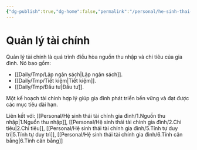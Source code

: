```yaml
---
{"dg-publish":true,"dg-home":false,"permalink":"/personal/he-sinh-thai-tai-chinh-gia-dinh/3-quan-ly-tai-chinh/","dgPassFrontmatter":true,"noteIcon":"","updated":"2025-01-14T22:16:50.100+07:00"}
---
```


# Quản lý tài chính

Quản lý tài chính là quá trình điều hòa nguồn thu nhập và chi tiêu của gia đình. Nó bao gồm:

- [[Daily/Tmp/Lập ngân sách\|Lập ngân sách]].
- [[Daily/Tmp/Tiết kiệm\|Tiết kiệm]].
- [[Daily/Tmp/Đầu tư\|Đầu tư]].

Một kế hoạch tài chính hợp lý giúp gia đình phát triển bền vững và đạt được các mục tiêu dài hạn.

Liên kết với: [[Personal/Hệ sinh thái tài chính gia đình/1.Nguồn thu nhập\|1.Nguồn thu nhập]], [[Personal/Hệ sinh thái tài chính gia đình/2.Chi tiêu\|2.Chi tiêu]], [[Personal/Hệ sinh thái tài chính gia đình/5.Tính tự duy trì\|5.Tính tự duy trì]], [[Personal/Hệ sinh thái tài chính gia đình/6.Tính cân bằng\|6.Tính cân bằng]]